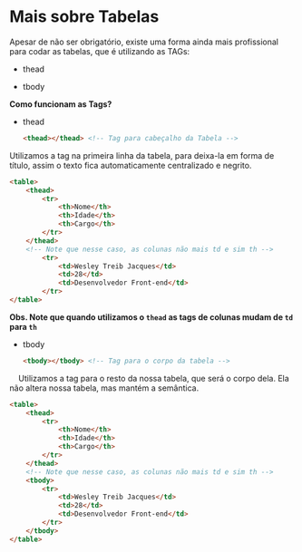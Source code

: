 # Mais sobre Tabelas

Apesar de não ser obrigatório, existe uma forma ainda mais profissional para codar as tabelas, que é utilizando as TAGs:

- thead

- tbody

**Como funcionam as Tags?**

- thead
  
  ```html
  <thead></thead> <!-- Tag para cabeçalho da Tabela -->
  ```

Utilizamos a tag na primeira linha da tabela, para deixa-la em forma de título, assim o texto fica automaticamente centralizado e negrito.

```html
<table>
    <thead>
        <tr>
            <th>Nome</th>
            <th>Idade</th>
            <th>Cargo</th>
        </tr>
    </thead>
    <!-- Note que nesse caso, as colunas não mais td e sim th -->
        <tr>
            <td>Wesley Treib Jacques</td>
            <td>28</td>
            <td>Desenvolvedor Front-end</td>
        </tr>
</table>
```

**Obs. Note que quando utilizamos o `thead` as tags de colunas mudam de `td` para `th`**



- tbody
  
  ```html
  <tbody></tbody> <!-- Tag para o corpo da tabela -->
  ```

    Utilizamos a tag para o resto da nossa tabela, que será o corpo dela. Ela não altera nossa tabela, mas mantém a semântica.

```html
<table>
    <thead>
        <tr>
            <th>Nome</th>
            <th>Idade</th>
            <th>Cargo</th>
        </tr>
    </thead>
    <!-- Note que nesse caso, as colunas não mais td e sim th -->
    <tbody>
        <tr>
            <td>Wesley Treib Jacques</td>
            <td>28</td>
            <td>Desenvolvedor Front-end</td>
        </tr>
    </tbody>
</table>
```


